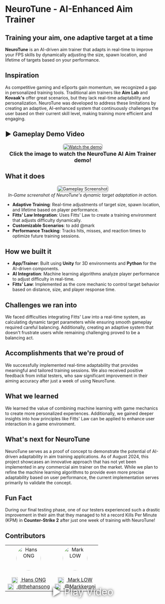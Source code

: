 # NeuroTune - AI-Enhanced Aim Trainer

## Training your aim, one adaptive target at a time  
**NeuroTune** is an AI-driven aim trainer that adapts in real-time to improve your FPS skills by dynamically adjusting the size, spawn location, and lifetime of targets based on your performance.

## Inspiration  
As competitive gaming and eSports gain momentum, we recognized a gap in personalized training tools. Traditional aim trainers like **Aim Lab** and **Kovaak's** offer great scenarios, but they lack real-time adaptability and personalization. NeuroTune was developed to address these limitations by creating an adaptive, AI-enhanced system that continuously challenges the user based on their current skill level, making training more efficient and engaging.

## ▶️ Gameplay Demo Video 

<p align="center">
  <a href="https://youtu.be/LgvffxYfYks">
    <img src="https://img.youtube.com/vi/LgvffxYfYks/maxresdefault.jpg" alt="Watch the demo" style="border: 3px solid #ccc; border-radius: 8px; position: relative;">
    <span style="position: absolute; top: 50%; left: 50%; transform: translate(-50%, -50%); font-size: 32px; color: white; text-shadow: 0 0 8px #000;">▶ Play Video</span>
  </a>
  <br>
  <strong style="font-size: 18px;">Click the image to watch the NeuroTune AI Aim Trainer demo!</strong>
</p>


## What it does
<p align="center">
  <img src="https://i.imgur.com/n5pMEFw.jpeg" alt="Gameplay Screenshot" style="border: 3px solid #ccc; border-radius: 8px;">
  <br>
  <em>In-Game screenshot of NeuroTune's dynamic target adaptation in action.</em>
</p>

- **Adaptive Training**: Real-time adjustments of target size, spawn location, and lifetime based on player performance.
- **Fitts' Law Integration**: Uses Fitts' Law to create a training environment that adjusts difficulty dynamically.
- **Customizable Scenarios**: to add @mark
- **Performance Tracking**: Tracks hits, misses, and reaction times to optimize future training sessions.

## How we built it  
- **App/Trainer**: Built using **Unity** for 3D environments and **Python** for the AI-driven components.  
- **AI Integration**: Machine learning algorithms analyze player performance to adjust difficulty in real-time.  
- **Fitts' Law**: Implemented as the core mechanic to control target behavior based on distance, size, and player response time.

## Challenges we ran into  
We faced difficulties integrating Fitts' Law into a real-time system, as calculating dynamic target parameters while ensuring smooth gameplay required careful balancing. Additionally, creating an adaptive system that doesn't frustrate users while remaining challenging proved to be a balancing act.

## Accomplishments that we're proud of  
We successfully implemented real-time adaptability that provides meaningful and tailored training sessions. We also received positive feedback from initial testers, who saw significant improvement in their aiming accuracy after just a week of using NeuroTune.

## What we learned  
We learned the value of combining machine learning with game mechanics to create more personalized experiences. Additionally, we gained deeper insights into how principles like Fitts' Law can be applied to enhance user interaction in a game environment.

## What's next for NeuroTune  
NeuroTune serves as a proof of concept to demonstrate the potential of AI-driven adaptability in aim training applications. As of August 2024, this project showcases an innovative approach that has not yet been implemented in any commercial aim trainer on the market. While we plan to refine the machine learning algorithms to provide even more precise adaptability based on user performance, the current implementation serves primarily to validate the concept.

## Fun Fact  
During our final testing phase, one of our testers experienced such a drastic improvement in their aim that they managed to hit a record Kills Per Minute (KPM) in **Counter-Strike 2** after just one week of training with NeuroTune!

## Contributors

<table style="width: 100%; border-collapse: collapse;">
  <tr>
    <td align="center">
      <a href="https://github.com/thehansong">
        <img src="https://github.com/thehansong.png?size=512" alt="Hans ONG" style="border-radius: 50%; width: 80px; height: 80px; display: block; margin: auto;"/>
        <br>
        <a href="https://www.linkedin.com/in/thehansong/" target="_blank">
          <img src="https://upload.wikimedia.org/wikipedia/commons/e/e9/Linkedin_icon.svg" alt="LinkedIn" style="width: 20px; height: 20px; vertical-align: middle; margin-right: 8px;"/> Hans ONG
        </a>
        <br>
        <a href="https://github.com/thehansong">
          <img src="https://i.imgur.com/41imVSS.png" alt="GitHub" style="width: 20px; height: 20px; vertical-align: middle; margin-right: 8px;"/> @thehansong
        </a>
      </a>
    </td>
    <td align="center">
      <a href="https://github.com/Markkeroni">
        <img src="https://github.com/Markkeroni.png?size=512" alt="Mark LOW" style="border-radius: 50%; width: 80px; height: 80px; display: block; margin: auto;"/>
        <br>
        <a href="https://www.linkedin.com/in/mark-low-b67054148/" target="_blank">
          <img src="https://upload.wikimedia.org/wikipedia/commons/e/e9/Linkedin_icon.svg" alt="LinkedIn" style="width: 20px; height: 20px; vertical-align: middle; margin-right: 8px;"/> Mark LOW
        </a>
        <br>
        <a href="https://github.com/Markkeroni">
          <img src="https://i.imgur.com/41imVSS.png" alt="GitHub" style="width: 20px; height: 20px; vertical-align: middle; margin-right: 8px;"/> @Markkeroni
        </a>
      </a>
    </td>
  </tr>
</table>

